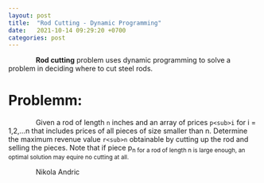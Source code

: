 ```yaml
---
layout: post
title:  "Rod Cutting - Dynamic Programming"
date:   2021-10-14 09:29:20 +0700
categories: post
---
```


 &nbsp;&nbsp;&nbsp;&nbsp;&nbsp;&nbsp;&nbsp;&nbsp;&nbsp;&nbsp;&nbsp;&nbsp;&nbsp;
 **Rod cutting** problem uses dynamic programming to solve a problem in deciding where to cut steel rods. 


 # Problemm:

 &nbsp;&nbsp;&nbsp;&nbsp;&nbsp;&nbsp;&nbsp;&nbsp;&nbsp;&nbsp;&nbsp;&nbsp;&nbsp;
 Given a rod of length `n` inches and an array of prices `p<sub>i` for i = 1,2,...n that includes prices of all pieces of size smaller than n. Determine the maximum revenue value `r<sub>n` obtainable by cutting up the rod and selling the pieces. Note that if piece p<sub>n for a rod of length n is large enough, an optimal   solution may equire no cutting at all.
 
 
 
<!-- https://sites.psu.edu/symbolcodes/codehtml/#math LINK FOR SYMBOLS IN EQUATIONS -->
<!-- h<sub>&theta;</sub>(x) = &theta;<sub>o</sub> x + &theta;<sub>1</sub>x -->
 
 &nbsp;&nbsp;&nbsp;&nbsp;&nbsp;&nbsp;&nbsp;&nbsp;&nbsp;&nbsp;&nbsp;&nbsp;&nbsp;
 Nikola Andric

 
